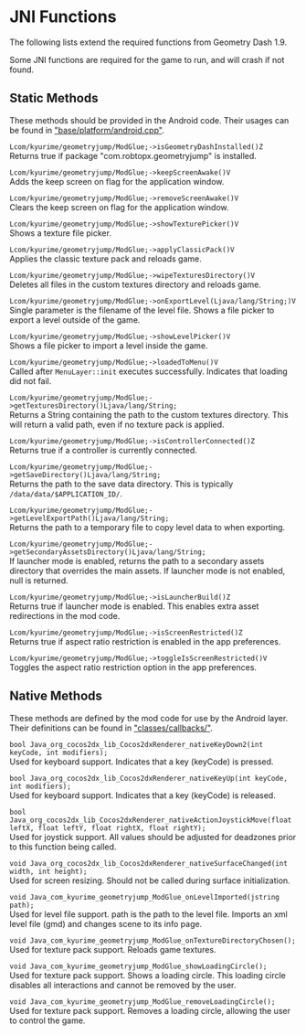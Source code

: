 # JNI Functions

The following lists extend the required functions from Geometry Dash 1.9.

Some JNI functions are required for the game to run, and will crash if not found.

## Static Methods

These methods should be provided in the Android code.
Their usages can be found in ["base/platform/android.cpp"](/src/base/platform/android.cpp).

`Lcom/kyurime/geometryjump/ModGlue;->isGeometryDashInstalled()Z`  
Returns true if package "com.robtopx.geometryjump" is installed.

`Lcom/kyurime/geometryjump/ModGlue;->keepScreenAwake()V`  
Adds the keep screen on flag for the application window.

`Lcom/kyurime/geometryjump/ModGlue;->removeScreenAwake()V`  
Clears the keep screen on flag for the application window.

`Lcom/kyurime/geometryjump/ModGlue;->showTexturePicker()V`  
Shows a texture file picker.

`Lcom/kyurime/geometryjump/ModGlue;->applyClassicPack()V`  
Applies the classic texture pack and reloads game.

`Lcom/kyurime/geometryjump/ModGlue;->wipeTexturesDirectory()V`  
Deletes all files in the custom textures directory and reloads game.

`Lcom/kyurime/geometryjump/ModGlue;->onExportLevel(Ljava/lang/String;)V`  
Single parameter is the filename of the level file. Shows a file picker to export a level outside of the game.

`Lcom/kyurime/geometryjump/ModGlue;->showLevelPicker()V`  
Shows a file picker to import a level inside the game.

`Lcom/kyurime/geometryjump/ModGlue;->loadedToMenu()V`  
Called after `MenuLayer::init` executes successfully. Indicates that loading did not fail.

`Lcom/kyurime/geometryjump/ModGlue;->getTexturesDirectory()Ljava/lang/String;`  
Returns a String containing the path to the custom textures directory. This will return a valid path, even if no texture pack is applied.

`Lcom/kyurime/geometryjump/ModGlue;->isControllerConnected()Z`  
Returns true if a controller is currently connected.

`Lcom/kyurime/geometryjump/ModGlue;->getSaveDirectory()Ljava/lang/String;`  
Returns the path to the save data directory. This is typically `/data/data/$APPLICATION_ID/`.

`Lcom/kyurime/geometryjump/ModGlue;->getLevelExportPath()Ljava/lang/String;`  
Returns the path to a temporary file to copy level data to when exporting.

`Lcom/kyurime/geometryjump/ModGlue;->getSecondaryAssetsDirectory()Ljava/lang/String;`  
If launcher mode is enabled, returns the path to a secondary assets directory that overrides the main assets. If launcher mode is not enabled, null is returned.

`Lcom/kyurime/geometryjump/ModGlue;->isLauncherBuild()Z`  
Returns true if launcher mode is enabled. This enables extra asset redirections in the mod code.

`Lcom/kyurime/geometryjump/ModGlue;->isScreenRestricted()Z`  
Returns true if aspect ratio restriction is enabled in the app preferences.

`Lcom/kyurime/geometryjump/ModGlue;->toggleIsScreenRestricted()V`  
Toggles the aspect ratio restriction option in the app preferences.

## Native Methods

These methods are defined by the mod code for use by the Android layer. Their definitions can be found in ["classes/callbacks/"](/src/classes/callbacks/).

`bool Java_org_cocos2dx_lib_Cocos2dxRenderer_nativeKeyDown2(int keyCode, int modifiers);`  
Used for keyboard support. Indicates that a key (keyCode) is pressed.

`bool Java_org_cocos2dx_lib_Cocos2dxRenderer_nativeKeyUp(int keyCode, int modifiers);`  
Used for keyboard support. Indicates that a key (keyCode) is released.

`bool Java_org_cocos2dx_lib_Cocos2dxRenderer_nativeActionJoystickMove(float leftX, float leftY, float rightX, float rightY);`  
Used for joystick support. All values should be adjusted for deadzones prior to this function being called.

`void Java_org_cocos2dx_lib_Cocos2dxRenderer_nativeSurfaceChanged(int width, int height);`  
Used for screen resizing. Should not be called during surface initialization.

`void Java_com_kyurime_geometryjump_ModGlue_onLevelImported(jstring path);`  
Used for level file support. path is the path to the level file. Imports an xml level file (gmd) and changes scene to its info page.

`void Java_com_kyurime_geometryjump_ModGlue_onTextureDirectoryChosen();`  
Used for texture pack support. Reloads game textures.

`void Java_com_kyurime_geometryjump_ModGlue_showLoadingCircle();`  
Used for texture pack support. Shows a loading circle. This loading circle disables all interactions and cannot be removed by the user.

`void Java_com_kyurime_geometryjump_ModGlue_removeLoadingCircle();`  
Used for texture pack support. Removes a loading circle, allowing the user to control the game.